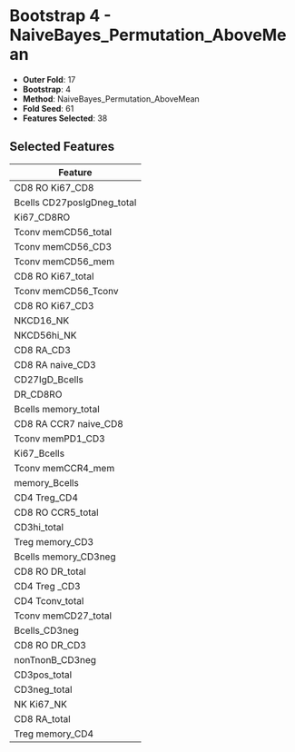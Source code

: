 # Bootstrap 4 - NaiveBayes_Permutation_AboveMean

- **Outer Fold**: 17
- **Bootstrap**: 4
- **Method**: NaiveBayes_Permutation_AboveMean
- **Fold Seed**: 61
- **Features Selected**: 38

## Selected Features

| Feature |
|---------|
| CD8 RO Ki67_CD8 |
| Bcells CD27posIgDneg_total |
| Ki67_CD8RO |
| Tconv memCD56_total |
| Tconv memCD56_CD3 |
| Tconv memCD56_mem |
| CD8 RO Ki67_total |
| Tconv memCD56_Tconv |
| CD8  RO Ki67_CD3 |
| NKCD16_NK |
| NKCD56hi_NK |
| CD8 RA_CD3 |
| CD8 RA naive_CD3 |
| CD27IgD_Bcells |
| DR_CD8RO |
| Bcells memory_total |
| CD8 RA CCR7 naive_CD8 |
| Tconv memPD1_CD3 |
| Ki67_Bcells |
| Tconv memCCR4_mem |
| memory_Bcells |
| CD4 Treg_CD4 |
| CD8 RO CCR5_total |
| CD3hi_total |
| Treg memory_CD3 |
| Bcells memory_CD3neg |
| CD8 RO DR_total |
| CD4 Treg _CD3 |
| CD4 Tconv_total |
| Tconv memCD27_total |
| Bcells_CD3neg |
| CD8 RO DR_CD3 |
| nonTnonB_CD3neg |
| CD3pos_total |
| CD3neg_total |
| NK Ki67_NK |
| CD8 RA_total |
| Treg memory_CD4 |
